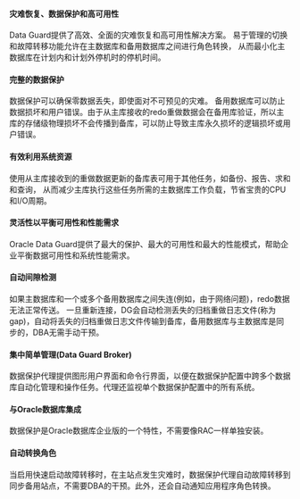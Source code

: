 #### **灾难恢复、数据保护和高可用性**
Data Guard提供了高效、全面的灾难恢复和高可用性解决方案。
易于管理的切换和故障转移功能允许在主数据库和备用数据库之间进行角色转换，
从而最小化主数据库在计划内和计划外停机时的停机时间。



#### **完整的数据保护**
数据保护可以确保零数据丢失，即使面对不可预见的灾难。
备用数据库可以防止数据损坏和用户错误。由于从主库接收的redo重做数据会在备用库验证，所以主库的存储级物理损坏不会传播到备库，可以防止导致主库永久损坏的逻辑损坏或用户错误。



#### **有效利用系统资源**
使用从主库接收到的重做数据更新的备库表可用于其他任务，如备份、报告、求和和查询，
从而减少主库执行这些任务所需的主数据库工作负载，节省宝贵的CPU和I/O周期。



#### **灵活性以平衡可用性和性能需求**
Oracle Data Guard提供了最大的保护、最大的可用性和最大的性能模式，帮助企业平衡数据可用性和系统性能需求。



#### **自动间隙检测**
如果主数据库和一个或多个备用数据库之间失连(例如，由于网络问题)，redo数据无法正常传送。
一旦重新连接，DG会自动检测丢失的归档重做日志文件(称为gap)，自动将丢失的归档重做日志文件传输到备库，备用数据库与主数据库是同步的，DBA无需手动干预。



#### **集中简单管理(Data Guard Broker)**
数据保护代理提供图形用户界面和命令行界面，以便在数据保护配置中跨多个数据库自动化管理和操作任务。代理还监视单个数据保护配置中的所有系统。



#### **与Oracle数据库集成**
数据保护是Oracle数据库企业版的一个特性，不需要像RAC一样单独安装。



#### **自动转换角色**

当启用快速启动故障转移时，在主站点发生灾难时，数据保护代理自动故障转移到同步备用站点，不需要DBA的干预。此外，还会自动通知应用程序角色转换。